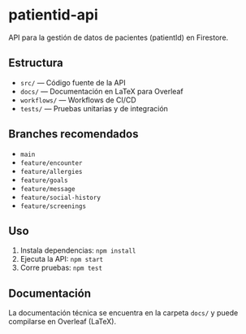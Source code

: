 # patientid-api

API para la gestión de datos de pacientes (patientId) en Firestore.

## Estructura
- `src/` — Código fuente de la API
- `docs/` — Documentación en LaTeX para Overleaf
- `workflows/` — Workflows de CI/CD
- `tests/` — Pruebas unitarias y de integración

## Branches recomendados
- `main`
- `feature/encounter`
- `feature/allergies`
- `feature/goals`
- `feature/message`
- `feature/social-history`
- `feature/screenings`

## Uso
1. Instala dependencias: `npm install`
2. Ejecuta la API: `npm start`
3. Corre pruebas: `npm test`

## Documentación
La documentación técnica se encuentra en la carpeta `docs/` y puede compilarse en Overleaf (LaTeX).
